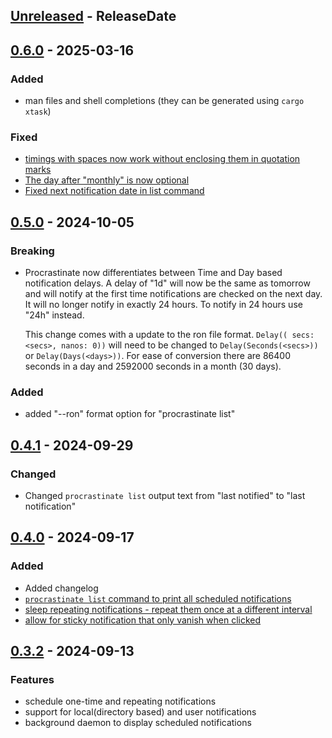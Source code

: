 <!-- next-header -->

## [Unreleased] - ReleaseDate

## [0.6.0] - 2025-03-16

### Added

- man files and shell completions (they can be generated using `cargo xtask`)

### Fixed

- [timings with spaces now work without enclosing them in quotation marks](https://github.com/Wasabi375/procrastinate/issues/11)
- [The day after "monthly" is now optional](https://github.com/Wasabi375/procrastinate/issues/12)
- [Fixed next notification date in list command](https://github.com/Wasabi375/procrastinate/issues/13)

## [0.5.0] - 2024-10-05

### Breaking

- Procrastinate now differentiates between Time and Day based notification delays.
    A delay of "1d" will now be the same as tomorrow and will notify at the first
    time notifications are checked on the next day. It will no longer notify in 
    exactly 24 hours. 
    To notify in 24 hours use "24h" instead.

    This change comes with a update to the ron file format.
    `Delay(( secs: <secs>, nanos: 0))` will need to be changed to `Delay(Seconds(<secs>))`
    or `Delay(Days(<days>))`.
    For ease of conversion there are 86400 seconds in a day and 2592000 seconds in
    a month (30 days).

### Added

- added "--ron" format option for "procrastinate list"

## [0.4.1] - 2024-09-29

### Changed

- Changed `procrastinate list` output text from "last notified" to "last notification"

## [0.4.0] - 2024-09-17

### Added

- Added changelog
- [`procrastinate list` command to print all scheduled notifications](https://github.com/Wasabi375/procrastinate/issues/2)
- [sleep repeating notifications - repeat them once at a different interval](https://github.com/Wasabi375/procrastinate/issues/6)
- [allow for sticky notification that only vanish when clicked](https://github.com/Wasabi375/procrastinate/issues/3)


## [0.3.2] - 2024-09-13

### Features
- schedule one-time and repeating notifications
- support for local(directory based) and user notifications
- background daemon to display scheduled notifications

<!-- next-url -->
[Unreleased]: https://github.com/wasabi375/procrastinate/compare/v0.6.0...HEAD
[0.6.0]: https://github.com/wasabi375/procrastinate/compare/v0.5.0...v0.6.0
[0.5.0]: https://github.com/wasabi375/procrastinate/compare/v0.4.1...v0.5.0
[0.4.1]: https://github.com/wasabi375/procrastinate/compare/v0.4.0...v0.4.1
[0.4.0]: https://github.com/wasabi375/procrastinate/compare/0.3.2...v0.4.0
[0.3.2]: https://github.com/wasabi375/procrastinate/compare/cd38477e3a142789371bf512c0fe2fb524e97c80...0.3.2
